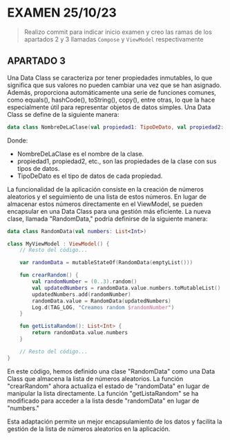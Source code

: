 # EXAMEN 25/10/23
> Realizo commit para indicar inicio examen y creo las ramas de los apartados 2
> y 3 llamadas `Compose` y `ViewModel` respectivamente

## APARTADO 3
Una Data Class se caracteriza por tener propiedades inmutables, 
lo que significa que sus valores no pueden cambiar una vez que se han asignado. 
Además, proporciona automáticamente una serie de funciones comunes, como equals(), 
hashCode(), toString(), copy(), entre otras, lo que la hace especialmente útil 
para representar 
objetos de datos simples. Una Data Class se define de la siguiente manera:

```kotlin
data class NombreDeLaClase(val propiedad1: TipoDeDato, val propiedad2: TipoDeDato, ...)

```
Donde:

* NombreDeLaClase es el nombre de la clase.
* propiedad1, propiedad2, etc., son las propiedades de la clase con sus tipos de datos.
* TipoDeDato es el tipo de datos de cada propiedad.

La funcionalidad de la aplicación consiste en la creación de números aleatorios y 
el seguimiento de una lista de estos números. En lugar de almacenar estos números 
directamente en el ViewModel, se pueden encapsular en una Data Class para una 
gestión más eficiente. 
La nueva clase, llamada "RandomData," podría definirse de la siguiente manera:

```kotlin
data class RandomData(val numbers: List<Int>)

class MyViewModel : ViewModel() {
    // Resto del código...

    var randomData = mutableStateOf(RandomData(emptyList()))

    fun crearRandom() {
        val randomNumber = (0..3).random()
        val updatedNumbers = randomData.value.numbers.toMutableList()
        updatedNumbers.add(randomNumber)
        randomData.value = RandomData(updatedNumbers)
        Log.d(TAG_LOG, "Creamos random $randomNumber")
    }

    fun getListaRandom(): List<Int> {
        return randomData.value.numbers
    }

    // Resto del código...
}

```

En este código, hemos definido una clase "RandomData" como una Data Class que almacena la lista de números aleatorios. La función "crearRandom" ahora actualiza el estado de "randomData" en lugar de manipular la lista directamente. La función "getListaRandom" se ha modificado para acceder a la lista desde "randomData" en lugar de "numbers."

Esta adaptación permite un mejor encapsulamiento de los datos y facilita la gestión de la lista de números aleatorios en la aplicación.
